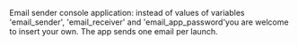 Email sender console application: instead of values of variables 'email_sender', 'email_receiver' and 'email_app_password'you are welcome to insert your own.
The app sends one email per launch.
